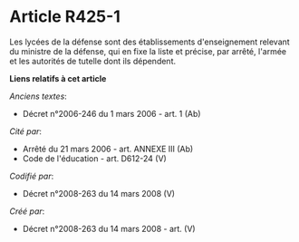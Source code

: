# Article R425-1

Les lycées de la défense sont des établissements d'enseignement relevant du ministre de la défense, qui en fixe la liste et
précise, par arrêté, l'armée et les autorités de tutelle dont ils dépendent.

**Liens relatifs à cet article**

_Anciens textes_:

  - Décret n°2006-246 du 1 mars 2006 - art. 1 (Ab)

_Cité par_:

  - Arrêté du 21 mars 2006 - art. ANNEXE III (Ab)
  - Code de l'éducation - art. D612-24 (V)

_Codifié par_:

  - Décret n°2008-263 du 14 mars 2008 (V)

_Créé par_:

  - Décret n°2008-263 du 14 mars 2008 - art. (V)
